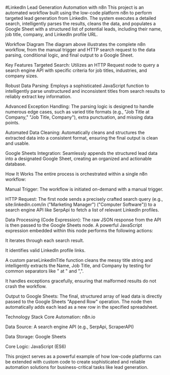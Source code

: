 #LinkedIn Lead Generation Automation with n8n
This project is an automated workflow built using the low-code platform n8n to perform targeted lead generation from LinkedIn. The system executes a detailed search, intelligently parses the results, cleans the data, and populates a Google Sheet with a structured list of potential leads, including their name, job title, company, and LinkedIn profile URL.

Workflow Diagram
The diagram above illustrates the complete n8n workflow, from the manual trigger and HTTP search request to the data parsing, conditional logic, and final output to a Google Sheet.

Key Features
Targeted Search: Utilizes an HTTP Request node to query a search engine API with specific criteria for job titles, industries, and company sizes.

Robust Data Parsing: Employs a sophisticated JavaScript function to intelligently parse unstructured and inconsistent titles from search results to reliably extract key information.

Advanced Exception Handling: The parsing logic is designed to handle numerous edge cases, such as varied title formats (e.g., "Job Title at Company," "Job Title, Company"), extra punctuation, and missing data points.

Automated Data Cleaning: Automatically cleans and structures the extracted data into a consistent format, ensuring the final output is clean and usable.

Google Sheets Integration: Seamlessly appends the structured lead data into a designated Google Sheet, creating an organized and actionable database.

How It Works
The entire process is orchestrated within a single n8n workflow:

Manual Trigger: The workflow is initiated on-demand with a manual trigger.

HTTP Request: The first node sends a precisely crafted search query (e.g., site:linkedin.com/in ("Marketing Manager") ("Computer Software")) to a search engine API like SerpApi to fetch a list of relevant LinkedIn profiles.

Data Processing (Code Expression): The raw JSON response from the API is then passed to the Google Sheets node. A powerful JavaScript expression embedded within this node performs the following actions:

It iterates through each search result.

It identifies valid LinkedIn profile links.

A custom parseLinkedInTitle function cleans the messy title string and intelligently extracts the Name, Job Title, and Company by testing for common separators like " at " and ",".

It handles exceptions gracefully, ensuring that malformed results do not crash the workflow.

Output to Google Sheets: The final, structured array of lead data is directly passed to the Google Sheets "Append Row" operation. The node then automatically adds each lead as a new row in the specified spreadsheet.

Technology Stack
Core Automation: n8n.io

Data Source: A search engine API (e.g., SerpApi, ScraperAPI)

Data Storage: Google Sheets

Core Logic: JavaScript (ES6)

This project serves as a powerful example of how low-code platforms can be extended with custom code to create sophisticated and reliable automation solutions for business-critical tasks like lead generation.
